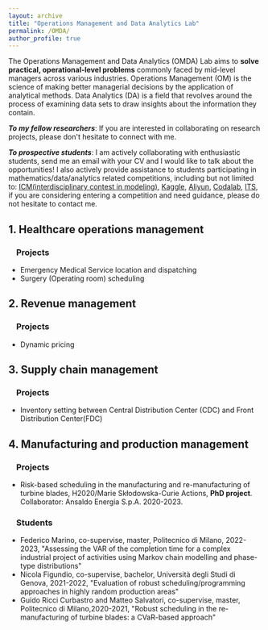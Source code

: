 ```yaml
---
layout: archive
title: "Operations Management and Data Analytics Lab"
permalink: /OMDA/
author_profile: true
---
```



The Operations Management and Data Analytics (OMDA) Lab aims to **solve practical, operational-level problems** commonly faced by mid-level managers across various industries.
Operations Management (OM) is the science of making better managerial decisions by the application of analytical methods.
Data Analytics (DA) is a field that revolves around the process of examining data sets to draw insights about the information they contain. 


***To my fellow researchers***: If you are interested in collaborating on research projects, please don't hesitate to connect with me.

***To prospective students***: I am actively collaborating with enthusiastic students, send me an email with your CV and I would like to talk about the opportunities! I also actively provide assistance to students participating in mathematics/data/analytics related competitions, including but not limited to: [ICM(interdisciplinary contest in modeling)](https://www.comap.com/contests/mcm-icm), 
[Kaggle](https://www.kaggle.com/), [Aliyun](https://tianchi.aliyun.com/competition/activeList), [Codalab](https://codalab.lisn.upsaclay.fr/competitions/), [ITS](http://uoptimax.com.cn/competition/ITS), if you are considering entering a competition and need guidance, please do not hesitate to contact me.


## 1. Healthcare operations management
### &nbsp;&nbsp;&nbsp; Projects
* Emergency Medical Service location and dispatching
* Surgery (Operating room) scheduling 

## 2. Revenue management
### &nbsp;&nbsp;&nbsp; Projects
  * Dynamic pricing


## 3. Supply chain management
### &nbsp;&nbsp;&nbsp; Projects
* Inventory setting between Central Distribution Center (CDC) and Front Distribution Center(FDC)  


## 4. Manufacturing and production management

### &nbsp;&nbsp;&nbsp; Projects
* Risk-based scheduling in the manufacturing and re-manufacturing of turbine blades, H2020/Marie Skłodowska-Curie Actions, **PhD project**. Collaborator: Ansaldo Energia S.p.A. 2020-2023.


### &nbsp;&nbsp;&nbsp; Students

* Federico Marino, co-supervise, master, Politecnico di Milano, 2022-2023, "Assessing the VAR of the completion time for a complex industrial project of activities using Markov chain modelling and phase-type distributions"
* Nicola Figundio, co-supervise, bachelor, Università degli Studi di Genova, 2021-2022, "Evaluation of robust scheduling/programming approaches in highly random production areas"
* Guido Ricci Curbastro and Matteo Salvatori, co-supervise, master, Politecnico di Milano,2020-2021, "Robust scheduling in the re-manufacturing of turbine blades: a CVaR-based approach"




